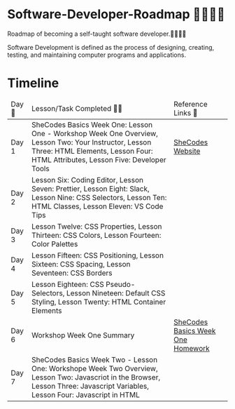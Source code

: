 # Software-Developer-Roadmap 👩🏾‍💻🚀
Roadmap of becoming a self-taught software developer.👩🏾‍💻🚀

Software Development is defined as the process of designing, creating, testing, and maintaining computer programs and applications.

<!DOCTYPE html>
<html lang="en-US">
  <head>
    <meta charset="utf-8">
    <meta name="viewport" content="width=device-width">
  </head>
  <body>
    <h1>Timeline</h1>
    <table>
      <thead>
        <tr>
         <td>Day 📆</td>
         <td>Lesson/Task Completed ✍🏾</td>
         <td>Reference Links 🔗</td>
      </tr>
      </thead>
      <tbody>
      <tr>
        <td>Day 1</td>
        <td>SheCodes Basics Week One: Lesson One - Workshop Week One Overview, Lesson Two: Your Instructor, Lesson Three: HTML Elements, Lesson Four: HTML Attributes, Lesson Five: Developer Tools
        </td>
        <td><a href="https://www.shecodes.io/">SheCodes Website</td>
      </tr>
      <tr>
        <td>Day 2</td>
        <td>Lesson Six: Coding Editor, Lesson Seven: Prettier, Lesson Eight: Slack, Lesson Nine: CSS Selectors, Lesson Ten: HTML Classes, Lesson Eleven: VS Code Tips
        </td>
        <td></td>
      </tr>
      <tr>
        <td>Day 3</td>
        <td>Lesson Twelve: CSS Properties, Lesson Thirteen: CSS Colors, Lesson Fourteen: Color Palettes</td>
        <td></td>
      </tr>
      <td>Day 4</td>
        <td>Lesson Fifteen: CSS Positioning, Lesson Sixteen: CSS Spacing, Lesson Seventeen: CSS Borders</td>
        <td></td>
      <tr>
      <td>Day 5</td>
        <td>Lesson Eighteen: CSS Pseudo-Selectors, Lesson Nineteen: Default CSS Styling, Lesson Twenty: HTML Container Elements</td>
        <td></td>
      </tr>
          <tr>
        <td>Day 6</td>
        <td>Workshop Week One Summary</td>
        <td><a href="https://s3.amazonaws.com/shecodesio-production/challenge_submissions/files/002/151/268/original/WeatherAppSheCodes.html?1711119885">SheCodes Basics Week One Homework</a></td>
          </tr>
          <tr>
      <td>Day 7</td>
        <td>SheCodes Basics Week Two - Lesson One: Workshope Week Two Overview, Lesson Two: Javascriot in the Browser, Lesson Three: Javascript Variables, Lesson Four: Javascript in HTML</td>
        <td></td>
      </tr>
          </tbody>
    </table>
  </body>
</html>
